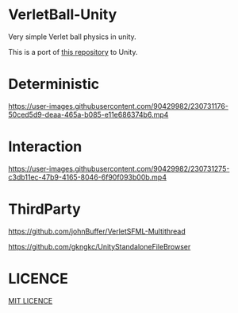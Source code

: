 # VerletBall-Unity
Very simple Verlet ball physics in unity.

This is a port of [this repository](https://github.com/johnBuffer/VerletSFML-Multithread) to Unity.

# Deterministic 
https://user-images.githubusercontent.com/90429982/230731176-50ced5d9-deaa-465a-b085-e11e686374b6.mp4


# Interaction 
https://user-images.githubusercontent.com/90429982/230731275-c3db11ec-47b9-4165-8046-6f90f093b00b.mp4
# ThirdParty
https://github.com/johnBuffer/VerletSFML-Multithread

https://github.com/gkngkc/UnityStandaloneFileBrowser
# LICENCE 
[MIT LICENCE](https://github.com/Akeit0/VerletBall-Unity/blob/main/LICENSE)

